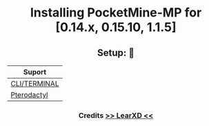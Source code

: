 

<div align="center">
  
  # Installing PocketMine-MP for [0.14.x, 0.15.10, 1.1.5]
  
  ## Setup: 🔧 
  | Suport      | 
  | ----------- |
  | [CLI/TERMINAL](https://github.com/LearXD/PMMP2/cli.md) | 
  | [Pterodactyl](https://github.com/LearXD/PMMP2/ptero.md) | 
  
  ### Credits [>> LearXD <<](https://learxd.me/)
 </div>
